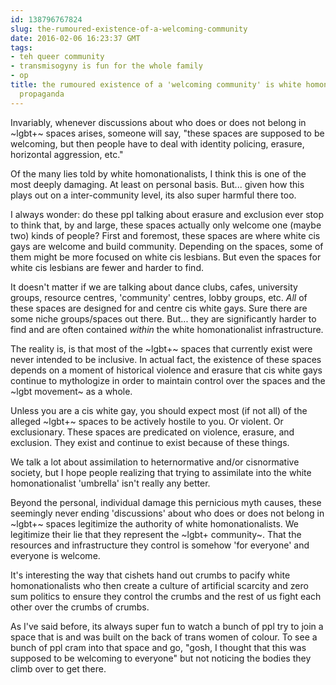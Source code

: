 ```yaml
---
id: 138796767824
slug: the-rumoured-existence-of-a-welcoming-community
date: 2016-02-06 16:23:37 GMT
tags:
- teh queer community
- transmisogyny is fun for the whole family
- op
title: the rumoured existence of a 'welcoming community' is white homonationalist
  propaganda
---
```

Invariably, whenever discussions about who does or does not belong in ~lgbt+~ spaces arises, someone will say, "these spaces are supposed to be welcoming, but then people have to deal with identity policing, erasure, horizontal aggression, etc."

Of the many lies told by white homonationalists, I think this is one of the most deeply damaging. At least on personal basis. But... given how this plays out on a inter-community level, its also super harmful there too.

I always wonder: do these ppl talking about erasure and exclusion ever stop to think that, by and large, these spaces actually only welcome one (maybe two) kinds of people? First and foremost, these spaces are where white cis gays are welcome and build community. Depending on the spaces, some of them might be more focused on white cis lesbians. But even the spaces for white cis lesbians are fewer and harder to find.

It doesn't matter if we are talking about dance clubs, cafes, university groups, resource centres, 'community' centres, lobby groups, etc. *All* of these spaces are designed for and centre cis white gays. Sure there are some niche groups/spaces out there. But... they are significantly harder to find and are often contained *within* the white homonationalist infrastructure.

The reality is, is that most of the ~lgbt+~ spaces that currently exist were never intended to be inclusive. In actual fact, the existence of these spaces depends on a moment of historical violence and erasure that cis white gays continue to mythologize in order to maintain control over the spaces and the ~lgbt movement~ as a whole.

Unless you are a cis white gay, you should expect most (if not all) of the alleged ~lgbt+~ spaces to be actively hostile to you. Or violent. Or exclusionary. These spaces are predicated on violence, erasure, and exclusion. They exist and continue to exist because of these things.

We talk a lot about assimilation to heternormative and/or cisnormative society, but I hope people realizing that trying to assimilate into the white homonationalist 'umbrella' isn't really any better.

Beyond the personal, individual damage this pernicious myth causes, these seemingly never ending 'discussions' about who does or does not belong in ~lgbt+~ spaces legitimize the authority of white homonationalists. We legitimize their lie that they represent the ~lgbt+ community~. That the resources and infrastructure they control is somehow 'for everyone' and everyone is welcome.

It's interesting the way that cishets hand out crumbs to pacify white homonationalists who then create a culture of artificial scarcity and zero sum politics to ensure they control the crumbs and the rest of us fight each other over the crumbs of crumbs.

As I've said before, its always super fun to watch a bunch of ppl try to join a space that is and was built on the back of trans women of colour. To see a bunch of ppl cram into that space and go, "gosh, I thought that this was supposed to be welcoming to everyone" but not noticing the bodies they climb over to get there.